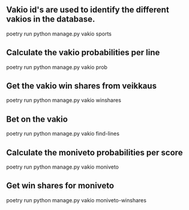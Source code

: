 
## Vakio id's are used to identify the different vakios in the database.

poetry run python manage.py vakio sports

## Calculate the vakio probabilities per line

poetry run python manage.py vakio prob

## Get the vakio win shares from veikkaus

poetry run python manage.py vakio winshares

## Bet on the vakio

poetry run python manage.py vakio find-lines

## Calculate the moniveto probabilities per score

poetry run python manage.py vakio moniveto

## Get win shares for moniveto

poetry run python manage.py vakio moniveto-winshares


